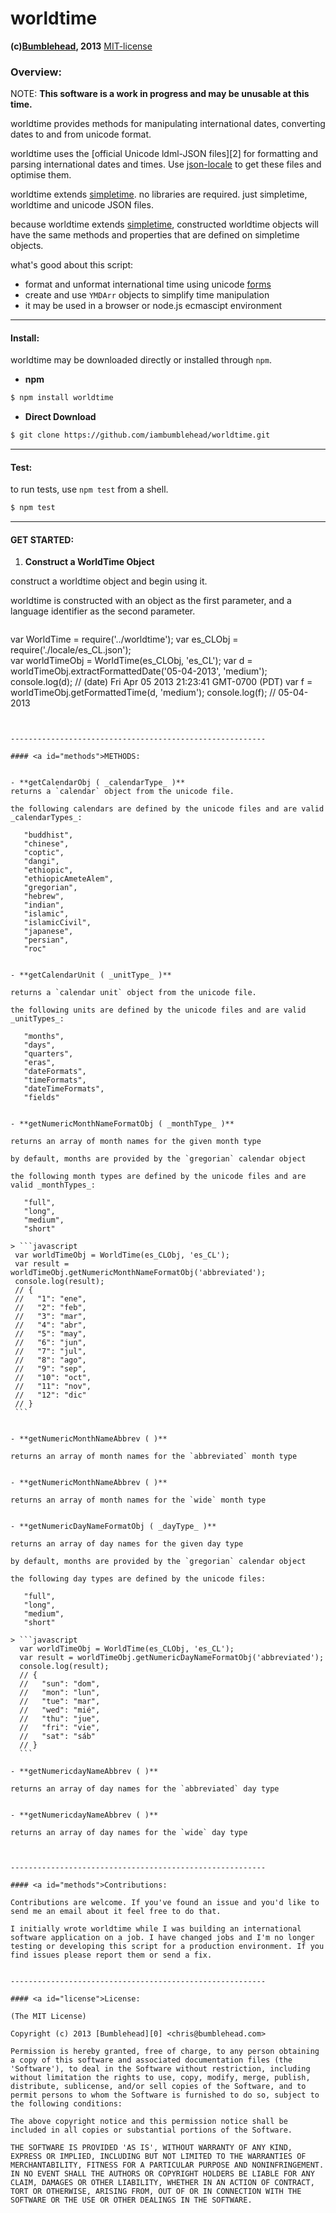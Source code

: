 worldtime
=========
**(c)[Bumblehead][0], 2013** [MIT-license](#license)  

### Overview:

NOTE:
**This software is a work in progress and may be unusable at this time.**

worldtime provides methods for manipulating international dates, converting dates to and from unicode format.

worldtime uses the [official Unicode ldml-JSON files][2] for formatting and parsing international dates and times. Use [json-locale][3] to get these files and optimise them.

worldtime extends [simpletime][4]. no libraries are required. just simpletime, worldtime and unicode JSON files.

because worldtime extends [simpletime][4], constructed worldtime objects will have the same methods and properties that are defined on simpletime objects. 

what's good about this script:

  - format and unformat international time using unicode [forms][5]
  - create and use `YMDArr` objects to simplify time manipulation
  - it may be used in a browser or node.js ecmascipt environment

[0]: http://www.bumblehead.com                            "bumblehead"
[1]: http://github.com/iambumblehead/worldTime             "worldTime"
[3]: https://github.com/iambumblehead/json-locale        "json-locale"
[4]: https://github.com/iambumblehead/simpletime         "simple-time"
[5]: http://www.unicode.org/repos/cldr-aux/json/22.1/   "unicode JSON"

---------------------------------------------------------
#### <a id="install"></a>Install:

worldtime may be downloaded directly or installed through `npm`.

 * **npm**   

 ```bash
 $ npm install worldtime
 ```

 * **Direct Download**
 
 ```bash  
 $ git clone https://github.com/iambumblehead/worldtime.git
 ```

---------------------------------------------------------
#### <a id="test"></a>Test:

 to run tests, use `npm test` from a shell.

 ```bash
 $ npm test
 ```

---------------------------------------------------------

#### <a id="get-started">GET STARTED:

 1. **Construct a WorldTime Object**
 
 construct a worldtime object and begin using it.
 
 worldtime is constructed with an object as the first parameter, and a language identifier as the second parameter.

 > ```javascript
   var WorldTime = require('../worldtime');
   var es_CLObj = require('./locale/es_CL.json');    
   var worldTimeObj = WorldTime(es_CLObj, 'es_CL');
   var d = worldTimeObj.extractFormattedDate('05-04-2013', 'medium');
   console.log(d); // (date) Fri Apr 05 2013 21:23:41 GMT-0700 (PDT)
   var f = worldTimeObj.getFormattedTime(d, 'medium');
   console.log(f); // 05-04-2013
   ```


---------------------------------------------------------

#### <a id="methods">METHODS:


 - **getCalendarObj ( _calendarType_ )**  
   returns a `calendar` object from the unicode file.

   the following calendars are defined by the unicode files and are valid _calendarTypes_:
       
      "buddhist",   
      "chinese",   
      "coptic",   
      "dangi",  
      "ethiopic",   
      "ethiopicAmeteAlem",  
      "gregorian",  
      "hebrew",  
      "indian",  
      "islamic",  
      "islamicCivil",   
      "japanese",  
      "persian",  
      "roc"   


 - **getCalendarUnit ( _unitType_ )**  
 
   returns a `calendar unit` object from the unicode file.

   the following units are defined by the unicode files and are valid _unitTypes_:

      "months",  
      "days",  
      "quarters",  
      "eras",  
      "dateFormats",  
      "timeFormats",  
      "dateTimeFormats",  
      "fields"      
      

 - **getNumericMonthNameFormatObj ( _monthType_ )**  
 
   returns an array of month names for the given month type

   by default, months are provided by the `gregorian` calendar object
 
   the following month types are defined by the unicode files and are valid _monthTypes_:
   
      "full",  
      "long",  
      "medium",  
      "short"

  > ```javascript
    var worldTimeObj = WorldTime(es_CLObj, 'es_CL');  
    var result = worldTimeObj.getNumericMonthNameFormatObj('abbreviated');
    console.log(result);
    // {
    //   "1": "ene",
    //   "2": "feb",
    //   "3": "mar",
    //   "4": "abr",
    //   "5": "may",
    //   "6": "jun",
    //   "7": "jul",
    //   "8": "ago",
    //   "9": "sep",
    //   "10": "oct",
    //   "11": "nov",
    //   "12": "dic"
    // }
    ```


 - **getNumericMonthNameAbbrev ( )**  
 
   returns an array of month names for the `abbreviated` month type     


 - **getNumericMonthNameAbbrev ( )**  
 
   returns an array of month names for the `wide` month type     


 - **getNumericDayNameFormatObj ( _dayType_ )**  
 
   returns an array of day names for the given day type

   by default, months are provided by the `gregorian` calendar object
 
   the following day types are defined by the unicode files:
   
      "full",  
      "long",  
      "medium",  
      "short"

   > ```javascript
     var worldTimeObj = WorldTime(es_CLObj, 'es_CL');  
     var result = worldTimeObj.getNumericDayNameFormatObj('abbreviated');
     console.log(result);
     // {
     //   "sun": "dom",
     //   "mon": "lun",
     //   "tue": "mar",
     //   "wed": "mié",
     //   "thu": "jue",
     //   "fri": "vie",
     //   "sat": "sáb"
     // }
     ```

 - **getNumericdayNameAbbrev ( )**  
 
   returns an array of day names for the `abbreviated` day type     


 - **getNumericdayNameAbbrev ( )**  
 
   returns an array of day names for the `wide` day type     



---------------------------------------------------------

#### <a id="methods">Contributions:

Contributions are welcome. If you've found an issue and you'd like to send me an email about it feel free to do that.

I initially wrote worldtime while I was building an international software application on a job. I have changed jobs and I'm no longer testing or developing this script for a production environment. If you find issues please report them or send a fix.


---------------------------------------------------------

#### <a id="license">License:

(The MIT License)

Copyright (c) 2013 [Bumblehead][0] <chris@bumblehead.com>

Permission is hereby granted, free of charge, to any person obtaining a copy of this software and associated documentation files (the 'Software'), to deal in the Software without restriction, including without limitation the rights to use, copy, modify, merge, publish, distribute, sublicense, and/or sell copies of the Software, and to permit persons to whom the Software is furnished to do so, subject to the following conditions:

The above copyright notice and this permission notice shall be included in all copies or substantial portions of the Software.

THE SOFTWARE IS PROVIDED 'AS IS', WITHOUT WARRANTY OF ANY KIND, EXPRESS OR IMPLIED, INCLUDING BUT NOT LIMITED TO THE WARRANTIES OF MERCHANTABILITY, FITNESS FOR A PARTICULAR PURPOSE AND NONINFRINGEMENT. IN NO EVENT SHALL THE AUTHORS OR COPYRIGHT HOLDERS BE LIABLE FOR ANY CLAIM, DAMAGES OR OTHER LIABILITY, WHETHER IN AN ACTION OF CONTRACT, TORT OR OTHERWISE, ARISING FROM, OUT OF OR IN CONNECTION WITH THE SOFTWARE OR THE USE OR OTHER DEALINGS IN THE SOFTWARE.
